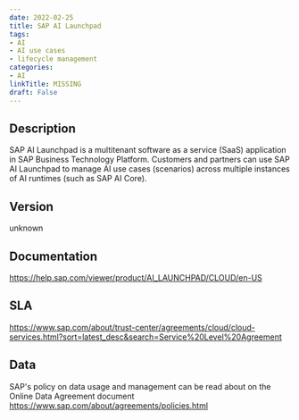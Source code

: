 ```yaml
---
date: 2022-02-25
title: SAP AI Launchpad
tags: 
- AI
- AI use cases
- lifecycle management
categories: 
- AI
linkTitle: MISSING
draft: False
---
```


## Description

SAP AI Launchpad is a multitenant software as a service (SaaS) application in SAP Business Technology Platform. Customers and partners can use SAP AI Launchpad to manage AI use cases (scenarios) across multiple instances of AI runtimes (such as SAP AI Core).

## Version

unknown

## Documentation

https://help.sap.com/viewer/product/AI_LAUNCHPAD/CLOUD/en-US

## SLA

https://www.sap.com/about/trust-center/agreements/cloud/cloud-services.html?sort=latest_desc&search=Service%20Level%20Agreement

## Data

SAP's policy on data usage and management can be read about on the Online Data Agreement document https://www.sap.com/about/agreements/policies.html
